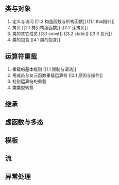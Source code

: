 ## 类与对象

 1. 定义与访问
	 [[1.2 构造函数与析构函数]]
	 [[1.1 this指针]]
 2. 拷贝
	 [[2.1 拷贝构造函数]]
	 [[2.2 深拷贝]]
 3. 类的其它成员
	[[3.1 const]]
	[[3.2 static]]
	[[3.3 友元]]
 4. 类的包含
	 [[4.1 类的包含]]
## 运算符重载
1. 重载的基本规则
	[[1.1 限制与语法]]
2. 用成员与友元函数重载运算符
	[[2.1 原因与操作]]
3. 特别运算符的重载
4. 类类型转换
## 继承

## 虚函数与多态

## 模板

## 流

## 异常处理
